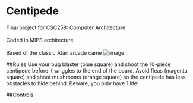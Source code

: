 # Centipede
Final project for CSC258: Computer Architecture
<br/><br/>
Coded in MIPS architecture
<br/><br/>
Based of the classic Atari arcade came <a>
![image](https://user-images.githubusercontent.com/53841219/119232864-afd9b880-baf4-11eb-8bf2-c278505dca2f.png)

##Rules
Use your bug blaster (blue square) and shoot the 10-piece centipede before it wriggles to the end of the board. Avoid fleas (magenta square) and shoot mushrooms )orange square) so the centipede has less obstacles to hide behind. Beware, you only have 1 life!

##Controls
